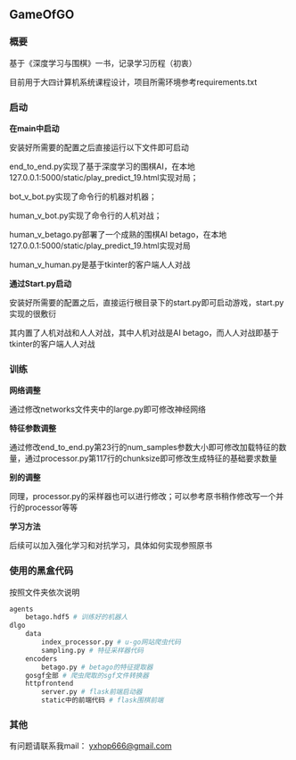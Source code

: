 ## GameOfGO
### 概要

 基于《深度学习与围棋》一书，记录学习历程（初衷）

目前用于大四计算机系统课程设计，项目所需环境参考requirements.txt

### 启动

**在main中启动**

安装好所需要的配置之后直接运行以下文件即可启动

end_to_end.py实现了基于深度学习的围棋AI，在本地127.0.0.1:5000/static/play_predict_19.html实现对局；

bot_v_bot.py实现了命令行的机器对机器；

human_v_bot.py实现了命令行的人机对战；

human_v_betago.py部署了一个成熟的围棋AI betago，在本地127.0.0.1:5000/static/play_predict_19.html实现对局

human_v_human.py是基于tkinter的客户端人人对战

**通过Start.py启动**

安装好所需要的配置之后，直接运行根目录下的start.py即可启动游戏，start.py实现的很敷衍

其内置了人机对战和人人对战，其中人机对战是AI betago，而人人对战即基于tkinter的客户端人人对战

### 训练

**网络调整**

通过修改networks文件夹中的large.py即可修改神经网络

**特征参数调整**

通过修改end_to_end.py第23行的num_samples参数大小即可修改加载特征的数量，通过processor.py第117行的chunksize即可修改生成特征的基础要求数量

**别的调整**

同理，processor.py的采样器也可以进行修改；可以参考原书稍作修改写一个并行的processor等等

**学习方法**

后续可以加入强化学习和对抗学习，具体如何实现参照原书

### 使用的黑盒代码

按照文件夹依次说明

```python
agents
	betago.hdf5 # 训练好的机器人
dlgo
	data
    	index_processor.py # u-go网站爬虫代码
        sampling.py # 特征采样器代码
    encoders
    	betago.py # betago的特征提取器
    gosgf全部 # 爬虫爬取的sgf文件转换器
    httpfrontend
    	server.py # flask前端启动器
        static中的前端代码 # flask围棋前端
```

### 其他

有问题请联系我mail： yxhop666@gmail.com
